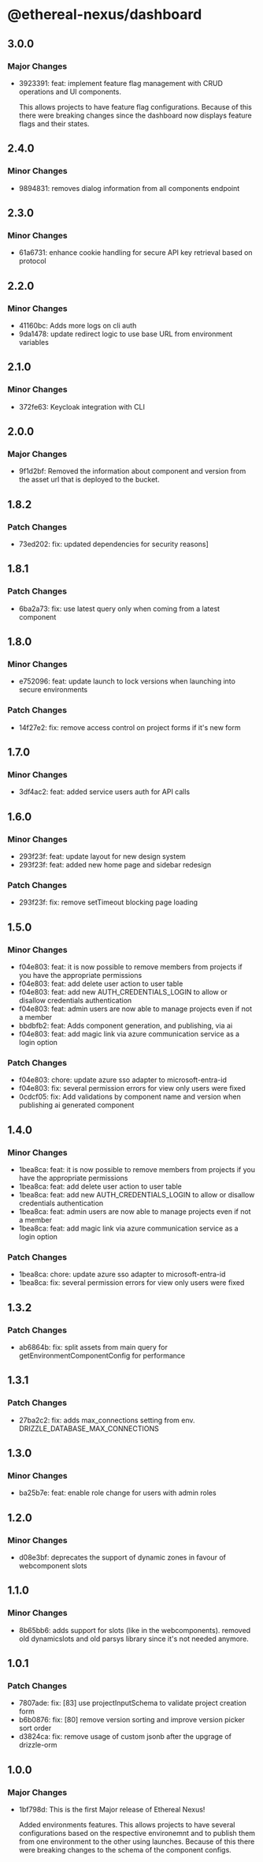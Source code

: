 # @ethereal-nexus/dashboard

## 3.0.0

### Major Changes

- 3923391: feat: implement feature flag management with CRUD operations and UI components.

  This allows projects to have feature flag configurations.
  Because of this there were breaking changes since the dashboard now displays feature flags and their states.

## 2.4.0

### Minor Changes

- 9894831: removes dialog information from all components endpoint

## 2.3.0

### Minor Changes

- 61a6731: enhance cookie handling for secure API key retrieval based on protocol

## 2.2.0

### Minor Changes

- 41160bc: Adds more logs on cli auth
- 9da1478: update redirect logic to use base URL from environment variables

## 2.1.0

### Minor Changes

- 372fe63: Keycloak integration with CLI

## 2.0.0

### Major Changes

- 9f1d2bf: Removed the information about component and version from the asset url that is deployed to the bucket.

## 1.8.2

### Patch Changes

- 73ed202: fix: updated dependencies for security reasons]

## 1.8.1

### Patch Changes

- 6ba2a73: fix: use latest query only when coming from a latest component

## 1.8.0

### Minor Changes

- e752096: feat: update launch to lock versions when launching into secure environments

### Patch Changes

- 14f27e2: fix: remove access control on project forms if it's new form

## 1.7.0

### Minor Changes

- 3df4ac2: feat: added service users auth for API calls

## 1.6.0

### Minor Changes

- 293f23f: feat: update layout for new design system
- 293f23f: feat: added new home page and sidebar redesign

### Patch Changes

- 293f23f: fix: remove setTimeout blocking page loading

## 1.5.0

### Minor Changes

- f04e803: feat: it is now possible to remove members from projects if you have the appropriate permissions
- f04e803: feat: add delete user action to user table
- f04e803: feat: add new AUTH_CREDENTIALS_LOGIN to allow or disallow credentials authentication
- f04e803: feat: admin users are now able to manage projects even if not a member
- bbdbfb2: feat: Adds component generation, and publishing, via ai
- f04e803: feat: add magic link via azure communication service as a login option

### Patch Changes

- f04e803: chore: update azure sso adapter to microsoft-entra-id
- f04e803: fix: several permission errors for view only users were fixed
- 0cdcf05: fix: Add validations by component name and version when publishing ai generated component

## 1.4.0

### Minor Changes

- 1bea8ca: feat: it is now possible to remove members from projects if you have the appropriate permissions
- 1bea8ca: feat: add delete user action to user table
- 1bea8ca: feat: add new AUTH_CREDENTIALS_LOGIN to allow or disallow credentials authentication
- 1bea8ca: feat: admin users are now able to manage projects even if not a member
- 1bea8ca: feat: add magic link via azure communication service as a login option

### Patch Changes

- 1bea8ca: chore: update azure sso adapter to microsoft-entra-id
- 1bea8ca: fix: several permission errors for view only users were fixed

## 1.3.2

### Patch Changes

- ab6864b: fix: split assets from main query for getEnvironmentComponentConfig for performance

## 1.3.1

### Patch Changes

- 27ba2c2: fix: adds max_connections setting from env. DRIZZLE_DATABASE_MAX_CONNECTIONS

## 1.3.0

### Minor Changes

- ba25b7e: feat: enable role change for users with admin roles

## 1.2.0

### Minor Changes

- d08e3bf: deprecates the support of dynamic zones in favour of webcomponent slots

## 1.1.0

### Minor Changes

- 8b65bb6: adds support for slots (like in the webcomponents). removed old dynamicslots and old parsys library since it's not needed anymore.

## 1.0.1

### Patch Changes

- 7807ade: fix: [83] use projectInputSchema to validate project creation form
- b6b0876: fix: [80] remove version sorting and improve version picker sort order
- d3824ca: fix: remove usage of custom jsonb after the upgrage of drizzle-orm

## 1.0.0

### Major Changes

- 1bf798d: This is the first Major release of Ethereal Nexus!

  Added environments features. This allows projects to have several configurations based on the respective environemnt and to publish them from one environment to the other using launches.
  Because of this there were breaking changes to the schema of the component configs.
